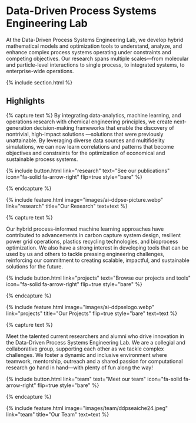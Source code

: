 ---
---

# Data-Driven Process Systems Engineering Lab

At the Data-Driven Process Systems Engineering Lab, we develop hybrid mathematical models and optimization tools to understand, analyze, and enhance complex process systems operating under constraints and competing objectives. Our research spans multiple scales—from molecular and particle-level interactions to single process, to integrated systems, to enterprise-wide operations. 

{% include section.html %}

## Highlights

{% capture text %}
By integrating data-analytics, machine learning, and operations research with chemical engineering principles, we create next-generation decision-making frameworks that enable the discovery of nontrivial, high-impact solutions —solutions that were previously unattainable. By leveraging diverse data sources and multifidelity simulations, we can now learn correlations and patterns that become objectives and constraints for the optimization of economical and sustainable process systems.  

{%
  include button.html
  link="research"
  text="See our publications"
  icon="fa-solid fa-arrow-right"
  flip=true
  style="bare"
%}

{% endcapture %}

{%
  include feature.html
  image="images/ai-ddpse-picture.webp"
  link="research"
  title="Our Research"
  text=text
%}

{% capture text %}

Our hybrid process-informed machine learning approaches have contributed to advancements in carbon capture system design, resilient power grid operations, plastics recycling technologies, and bioprocess optimization. We also have a strong interest in developing tools that can be used by us and others to tackle pressing engineering challenges, reinforcing our commitment to creating scalable, impactful, and sustainable solutions for the future.

{%
  include button.html
  link="projects"
  text="Browse our projects and tools"
  icon="fa-solid fa-arrow-right"
  flip=true
  style="bare"
%}

{% endcapture %}

{%
  include feature.html
  image="images/ai-ddpselogo.webp"
  link="projects"
  title="Our Projects"
  flip=true
  style="bare"
  text=text
%}

{% capture text %}

Meet the talented current researchers and alumni who drive innovation in the Data-Driven Process Systems Engineering Lab. We are a collegial and collaborative group, supporting each other as we tackle complex challenges. We foster a dynamic and inclusive environment where teamwork, mentorship, outreach and a shared passion for computational research go hand in hand—with plenty of fun along the way!

{%
  include button.html
  link="team"
  text="Meet our team"
  icon="fa-solid fa-arrow-right"
  flip=true
  style="bare"
%}

{% endcapture %}

{%
  include feature.html
  image="images/team/ddpseaiche24.jpeg"
  link="team"
  title="Our Team"
  text=text
%}
